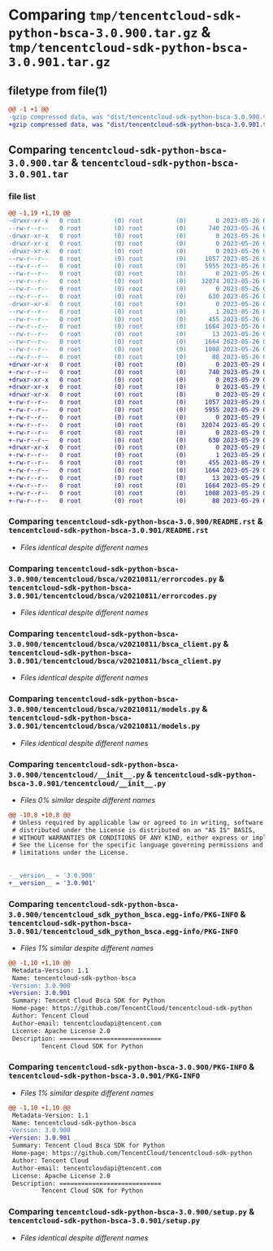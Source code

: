 # Comparing `tmp/tencentcloud-sdk-python-bsca-3.0.900.tar.gz` & `tmp/tencentcloud-sdk-python-bsca-3.0.901.tar.gz`

## filetype from file(1)

```diff
@@ -1 +1 @@
-gzip compressed data, was "dist/tencentcloud-sdk-python-bsca-3.0.900.tar", last modified: Fri May 26 02:11:53 2023, max compression
+gzip compressed data, was "dist/tencentcloud-sdk-python-bsca-3.0.901.tar", last modified: Mon May 29 02:20:35 2023, max compression
```

## Comparing `tencentcloud-sdk-python-bsca-3.0.900.tar` & `tencentcloud-sdk-python-bsca-3.0.901.tar`

### file list

```diff
@@ -1,19 +1,19 @@
-drwxr-xr-x   0 root         (0) root         (0)        0 2023-05-26 02:11:53.000000 tencentcloud-sdk-python-bsca-3.0.900/
--rw-r--r--   0 root         (0) root         (0)      740 2023-05-26 02:11:53.000000 tencentcloud-sdk-python-bsca-3.0.900/README.rst
-drwxr-xr-x   0 root         (0) root         (0)        0 2023-05-26 02:11:53.000000 tencentcloud-sdk-python-bsca-3.0.900/tencentcloud/
-drwxr-xr-x   0 root         (0) root         (0)        0 2023-05-26 02:11:53.000000 tencentcloud-sdk-python-bsca-3.0.900/tencentcloud/bsca/
-drwxr-xr-x   0 root         (0) root         (0)        0 2023-05-26 02:11:53.000000 tencentcloud-sdk-python-bsca-3.0.900/tencentcloud/bsca/v20210811/
--rw-r--r--   0 root         (0) root         (0)     1057 2023-05-26 02:11:53.000000 tencentcloud-sdk-python-bsca-3.0.900/tencentcloud/bsca/v20210811/errorcodes.py
--rw-r--r--   0 root         (0) root         (0)     5955 2023-05-26 02:11:53.000000 tencentcloud-sdk-python-bsca-3.0.900/tencentcloud/bsca/v20210811/bsca_client.py
--rw-r--r--   0 root         (0) root         (0)        0 2023-05-26 02:11:53.000000 tencentcloud-sdk-python-bsca-3.0.900/tencentcloud/bsca/v20210811/__init__.py
--rw-r--r--   0 root         (0) root         (0)    32074 2023-05-26 02:11:53.000000 tencentcloud-sdk-python-bsca-3.0.900/tencentcloud/bsca/v20210811/models.py
--rw-r--r--   0 root         (0) root         (0)        0 2023-05-26 02:11:53.000000 tencentcloud-sdk-python-bsca-3.0.900/tencentcloud/bsca/__init__.py
--rw-r--r--   0 root         (0) root         (0)      630 2023-05-26 02:11:53.000000 tencentcloud-sdk-python-bsca-3.0.900/tencentcloud/__init__.py
-drwxr-xr-x   0 root         (0) root         (0)        0 2023-05-26 02:11:53.000000 tencentcloud-sdk-python-bsca-3.0.900/tencentcloud_sdk_python_bsca.egg-info/
--rw-r--r--   0 root         (0) root         (0)        1 2023-05-26 02:11:53.000000 tencentcloud-sdk-python-bsca-3.0.900/tencentcloud_sdk_python_bsca.egg-info/dependency_links.txt
--rw-r--r--   0 root         (0) root         (0)      455 2023-05-26 02:11:53.000000 tencentcloud-sdk-python-bsca-3.0.900/tencentcloud_sdk_python_bsca.egg-info/SOURCES.txt
--rw-r--r--   0 root         (0) root         (0)     1664 2023-05-26 02:11:53.000000 tencentcloud-sdk-python-bsca-3.0.900/tencentcloud_sdk_python_bsca.egg-info/PKG-INFO
--rw-r--r--   0 root         (0) root         (0)       13 2023-05-26 02:11:53.000000 tencentcloud-sdk-python-bsca-3.0.900/tencentcloud_sdk_python_bsca.egg-info/top_level.txt
--rw-r--r--   0 root         (0) root         (0)     1664 2023-05-26 02:11:53.000000 tencentcloud-sdk-python-bsca-3.0.900/PKG-INFO
--rw-r--r--   0 root         (0) root         (0)     1008 2023-05-26 02:11:53.000000 tencentcloud-sdk-python-bsca-3.0.900/setup.py
--rw-r--r--   0 root         (0) root         (0)       88 2023-05-26 02:11:53.000000 tencentcloud-sdk-python-bsca-3.0.900/setup.cfg
+drwxr-xr-x   0 root         (0) root         (0)        0 2023-05-29 02:20:34.000000 tencentcloud-sdk-python-bsca-3.0.901/
+-rw-r--r--   0 root         (0) root         (0)      740 2023-05-29 02:20:34.000000 tencentcloud-sdk-python-bsca-3.0.901/README.rst
+drwxr-xr-x   0 root         (0) root         (0)        0 2023-05-29 02:20:34.000000 tencentcloud-sdk-python-bsca-3.0.901/tencentcloud/
+drwxr-xr-x   0 root         (0) root         (0)        0 2023-05-29 02:20:34.000000 tencentcloud-sdk-python-bsca-3.0.901/tencentcloud/bsca/
+drwxr-xr-x   0 root         (0) root         (0)        0 2023-05-29 02:20:34.000000 tencentcloud-sdk-python-bsca-3.0.901/tencentcloud/bsca/v20210811/
+-rw-r--r--   0 root         (0) root         (0)     1057 2023-05-29 02:20:34.000000 tencentcloud-sdk-python-bsca-3.0.901/tencentcloud/bsca/v20210811/errorcodes.py
+-rw-r--r--   0 root         (0) root         (0)     5955 2023-05-29 02:20:34.000000 tencentcloud-sdk-python-bsca-3.0.901/tencentcloud/bsca/v20210811/bsca_client.py
+-rw-r--r--   0 root         (0) root         (0)        0 2023-05-29 02:20:34.000000 tencentcloud-sdk-python-bsca-3.0.901/tencentcloud/bsca/v20210811/__init__.py
+-rw-r--r--   0 root         (0) root         (0)    32074 2023-05-29 02:20:34.000000 tencentcloud-sdk-python-bsca-3.0.901/tencentcloud/bsca/v20210811/models.py
+-rw-r--r--   0 root         (0) root         (0)        0 2023-05-29 02:20:34.000000 tencentcloud-sdk-python-bsca-3.0.901/tencentcloud/bsca/__init__.py
+-rw-r--r--   0 root         (0) root         (0)      630 2023-05-29 02:20:34.000000 tencentcloud-sdk-python-bsca-3.0.901/tencentcloud/__init__.py
+drwxr-xr-x   0 root         (0) root         (0)        0 2023-05-29 02:20:34.000000 tencentcloud-sdk-python-bsca-3.0.901/tencentcloud_sdk_python_bsca.egg-info/
+-rw-r--r--   0 root         (0) root         (0)        1 2023-05-29 02:20:34.000000 tencentcloud-sdk-python-bsca-3.0.901/tencentcloud_sdk_python_bsca.egg-info/dependency_links.txt
+-rw-r--r--   0 root         (0) root         (0)      455 2023-05-29 02:20:34.000000 tencentcloud-sdk-python-bsca-3.0.901/tencentcloud_sdk_python_bsca.egg-info/SOURCES.txt
+-rw-r--r--   0 root         (0) root         (0)     1664 2023-05-29 02:20:34.000000 tencentcloud-sdk-python-bsca-3.0.901/tencentcloud_sdk_python_bsca.egg-info/PKG-INFO
+-rw-r--r--   0 root         (0) root         (0)       13 2023-05-29 02:20:34.000000 tencentcloud-sdk-python-bsca-3.0.901/tencentcloud_sdk_python_bsca.egg-info/top_level.txt
+-rw-r--r--   0 root         (0) root         (0)     1664 2023-05-29 02:20:34.000000 tencentcloud-sdk-python-bsca-3.0.901/PKG-INFO
+-rw-r--r--   0 root         (0) root         (0)     1008 2023-05-29 02:20:34.000000 tencentcloud-sdk-python-bsca-3.0.901/setup.py
+-rw-r--r--   0 root         (0) root         (0)       88 2023-05-29 02:20:34.000000 tencentcloud-sdk-python-bsca-3.0.901/setup.cfg
```

### Comparing `tencentcloud-sdk-python-bsca-3.0.900/README.rst` & `tencentcloud-sdk-python-bsca-3.0.901/README.rst`

 * *Files identical despite different names*

### Comparing `tencentcloud-sdk-python-bsca-3.0.900/tencentcloud/bsca/v20210811/errorcodes.py` & `tencentcloud-sdk-python-bsca-3.0.901/tencentcloud/bsca/v20210811/errorcodes.py`

 * *Files identical despite different names*

### Comparing `tencentcloud-sdk-python-bsca-3.0.900/tencentcloud/bsca/v20210811/bsca_client.py` & `tencentcloud-sdk-python-bsca-3.0.901/tencentcloud/bsca/v20210811/bsca_client.py`

 * *Files identical despite different names*

### Comparing `tencentcloud-sdk-python-bsca-3.0.900/tencentcloud/bsca/v20210811/models.py` & `tencentcloud-sdk-python-bsca-3.0.901/tencentcloud/bsca/v20210811/models.py`

 * *Files identical despite different names*

### Comparing `tencentcloud-sdk-python-bsca-3.0.900/tencentcloud/__init__.py` & `tencentcloud-sdk-python-bsca-3.0.901/tencentcloud/__init__.py`

 * *Files 0% similar despite different names*

```diff
@@ -10,8 +10,8 @@
 # Unless required by applicable law or agreed to in writing, software
 # distributed under the License is distributed on an "AS IS" BASIS,
 # WITHOUT WARRANTIES OR CONDITIONS OF ANY KIND, either express or implied.
 # See the License for the specific language governing permissions and
 # limitations under the License.
 
 
-__version__ = '3.0.900'
+__version__ = '3.0.901'
```

### Comparing `tencentcloud-sdk-python-bsca-3.0.900/tencentcloud_sdk_python_bsca.egg-info/PKG-INFO` & `tencentcloud-sdk-python-bsca-3.0.901/tencentcloud_sdk_python_bsca.egg-info/PKG-INFO`

 * *Files 1% similar despite different names*

```diff
@@ -1,10 +1,10 @@
 Metadata-Version: 1.1
 Name: tencentcloud-sdk-python-bsca
-Version: 3.0.900
+Version: 3.0.901
 Summary: Tencent Cloud Bsca SDK for Python
 Home-page: https://github.com/TencentCloud/tencentcloud-sdk-python
 Author: Tencent Cloud
 Author-email: tencentcloudapi@tencent.com
 License: Apache License 2.0
 Description: ============================
         Tencent Cloud SDK for Python
```

### Comparing `tencentcloud-sdk-python-bsca-3.0.900/PKG-INFO` & `tencentcloud-sdk-python-bsca-3.0.901/PKG-INFO`

 * *Files 1% similar despite different names*

```diff
@@ -1,10 +1,10 @@
 Metadata-Version: 1.1
 Name: tencentcloud-sdk-python-bsca
-Version: 3.0.900
+Version: 3.0.901
 Summary: Tencent Cloud Bsca SDK for Python
 Home-page: https://github.com/TencentCloud/tencentcloud-sdk-python
 Author: Tencent Cloud
 Author-email: tencentcloudapi@tencent.com
 License: Apache License 2.0
 Description: ============================
         Tencent Cloud SDK for Python
```

### Comparing `tencentcloud-sdk-python-bsca-3.0.900/setup.py` & `tencentcloud-sdk-python-bsca-3.0.901/setup.py`

 * *Files identical despite different names*

